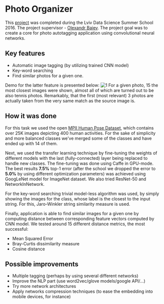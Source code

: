 # Photo Organizer
This [project](http://cs.ucu.edu.ua/en/summerschool/project-photo-organizer/) 
was completed during the Lviv Data Science Summer School 2016. The project supervisor - 
[Olexandr Baiev](http://cs.ucu.edu.ua/course/deep-neural-networks-for-computer-vision/#lecturer). 
The project goal was to create a core for photo autotagging application using convolutional neural networks.

## Key features
* Automatic image tagging (by utilizing trained CNN model)
* Key-word searching
* Find similar photos for a given one.

Demo for the latter feature is presented below:
![1](https://github.com/monstaHD/photo_organizer/blob/master/imgs/similar_2.png)
For a given photo, 15 the most closest images were shown, almost all of which are turned out to be also tennis photos. 
Remarkably, that the first (most relevant) 3 photos are actually taken from the very same match as the source image is.

## How it was done
For this task we used the open [MPII Human Pose Dataset](http://human-pose.mpi-inf.mpg.de/), 
which contains over 25K images depicting 400 human activities. For the sake of simplicity and more balanced classes we've merged some of the classes and have ended up with 14 of them.

Next, we used the transfer learning technique by fine-tuning the weights of different models with the last (fully-connected) layer being replaced to handle new classes. 
The fine-tuning was done using Caffe in GPU-mode. The best results **7.5%** top-1 error (after the school we dropped the error to **5.0%** by using different optimization parameters) was achieved using GoogLeNet model for ImageNet dataset.
We also tried ResNet-50 and NetworkInNetwork.

For the key-word searching trivial model-less algorithm was used, by simply showing the images for the class, whose label is the closest to the input string. 
For this, Jaro-Winkler string similarity measure is used.

Finally, application is able to find similar images for a given one by computing distance between corresponding feature vectors computed by CNN model.
We tested around 15 different distance metrics, the most successful:
* Mean Squared Error
* Bray-Curtis dissimilarity measure
* Cosine distance

## Possible improvements
* Multiple tagging (perhaps by using several different networks)
* Improve the NLP part (use word2vec/glove models/google API/...)
* Try more network architectures
* Apply networks compression techniques (to ease the embedding into mobile devices, for instance)
